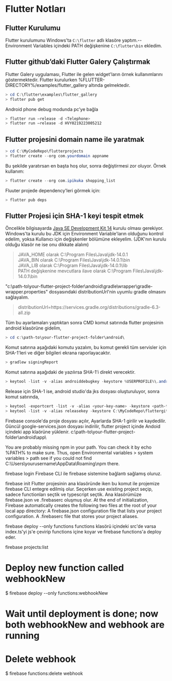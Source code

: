 # Flutter Notları


## Flutter Kurulumu

Flutter kurulumunu Windows'ta ``C:\flutter`` adlı klasöre yaptım.--
Environment Variables içindeki PATH değişkenine ``C:\flutter\bin`` ekledim.


## Flutter github’daki Flutter Galery Çalıştırmak

Flutter Galery uygulaması, Flutter ile gelen widget'ların örnek kullanımlarını göstermektedir.
Flutter kurulurken %FLUTTER-DIRECTORY%/examples/flutter_gallery altında gelmektedir.

```powershell
> cd C:\flutter\examples\flutter_gallery
> flutter pub get
```

Android phone debug modunda pc’ye bağla
```powershell
> flutter run –release -d <Telephone>
> flutter run –release -d HVY0219223005212
```

## Flutter projesini domain name ile yaratmak
```powershell
> cd C:\MyCodeRepo\flutterprojects
> flutter create --org com.yourdomain appname
```
Bu şekilde yaratırsan en başta hoş olur, sonra değiştirmesi zor oluyor. Örnek kullanım:
```powershell
> flutter create --org com.ipikuka shopping_list
```

Fluuter projede dependency'leri görmek için:
```powershell
> flutter pub deps
```

## Flutter Projesi için SHA-1 keyi tespit etmek
Öncelikle bilgisayarda [Java SE Development Kit 14](https://www.oracle.com/java/technologies/javase-jdk14-downloads.html) kurulu olması gerekiyor.
Windows'ta kurulu bu JDK için Environment Variable'ların olduğunu kontrol edelim, yoksa Kullanıcı için değişkenler bölümüne ekleyelim. (JDK'nın kurulu olduğu klasör ne ise onu dikkate alalım)
> JAVA_HOME olarak C:\Program Files\Java\jdk-14.0.1<br>
> JAVA_BIN olarak C:\Program Files\Java\jdk-14.0.1\bin<br>
> JAVA_LIB olarak C:\Program Files\Java\jdk-14.0.1\lib<br>
> PATH değişkenine mevcutlara ilave olarak C:\Program Files\Java\jdk-14.0.1\bin<br>

"c:\path-to\your-flutter-project-folder\android\gradle\wrapper\gradle-wrapper.properties" dosyasındaki distributionUrl'nin uyumlu gradle olmasını sağlayalım.
> distributionUrl=https\://services.gradle.org/distributions/gradle-6.3-all.zip

Tüm bu ayarlamaları yaptıktan sonra CMD komut satırında flutter projesinin android klasörüne gidelim,
```powershell
> cd c:\path-to\your-flutter-project-folder\android\ 
```

Komut satırına aşağıdaki komutu yazalım, bu komut gerekli tüm servisler için SHA-1'leri ve diğer bilgileri ekrana raporlayacaktır.
```powershell
> gradlew signingReport
```

Komut satırına aşağıdaki de yazılırsa SHA-1'i direkt verecektir.
```powershell
> keytool -list -v -alias androiddebugkey -keystore %USERPROFILE%\.android\debug.keystore
```
Release için SHA-1 ise, android studio'da jks dosyası oluşturuluyor, sonra komut satırında,
```powershell
> keytool -exportcert -list -v -alias <your-key-name> -keystore <path-to-production-keystore>
> keytool -list -v -alias releasekey -keystore C:\MyCodeRepo\fluttergithubprojects\xinthink_flt_keep\releaseKey.jks
```


Firebase console'da proje dosyası açılır, Ayarlarda SHA-1 girilir ve kaydedilir.
Güncül google-services.json dosyası indirilir, flutter project içinde Andoid içindeki app klaörüne yüklenir.
c:\path-to\your-flutter-project-folder\android\app\


You are probably missing npm in your path. You can check it by echo %PATH% to make sure. Thus, open Environmental variables > system variables > path
see if you could not find C:\Users\yourusername\AppData\Roaming\npm there. 


firebase login
Firebase CLI ile firebase sistemine bağlantı sağlamış oluruz.

firebase init
Flutter projesinin ana klasöründe iken bu komut ile projemize firebase CLI entegre edilmiş olur.
Seçerken use existing project seçip, sadece functionları seçtik ve typescript seçtik.
Ana klasörümüze firebase.json ve .firebaserc oluşmuş olur.
At the end of initialization, Firebase automatically creates the following two files at the root of your local app directory:
A firebase.json configuration file that lists your project configuration.
A .firebaserc file that stores your project aliases.


firebase deploy --only functions
functions klasörü içindeki src'de varsa index.ts'yi js'e çevirip functions içine koyar ve firebase functions'a deploy eder.

firebase projects:list

# Deploy new function called webhookNew
$ firebase deploy --only functions:webhookNew

# Wait until deployment is done; now both webhookNew and webhook are running

# Delete webhook
$ firebase functions:delete webhook

